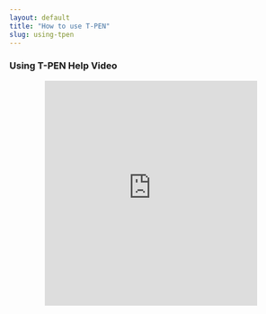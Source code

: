```yaml
---
layout: default
title: "How to use T-PEN"
slug: using-tpen
---
```


### Using T-PEN Help Video
<div style="text-align:center;" >
<iframe width="75%" height="400" allow="accelerometer; autoplay; encrypted-media; gyroscope; picture-in-picture" allowfullscreen="" frameborder="0" src="https://www.youtube.com/embed/56CLCUjZUyM">
</iframe>
</div>
